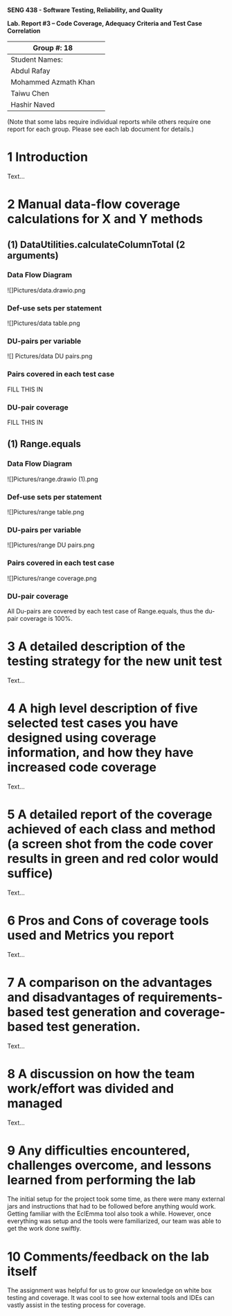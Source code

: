 **SENG 438 - Software Testing, Reliability, and Quality**

**Lab. Report #3 – Code Coverage, Adequacy Criteria and Test Case Correlation**

| Group \#: 18     |     |
| -------------- | --- |
| Student Names: |     |
|        Abdul Rafay        |     |
|     Mohammed Azmath Khan|
|Taiwu Chen           |     |
|       Hashir Naved         |     |

(Note that some labs require individual reports while others require one report
for each group. Please see each lab document for details.)

# 1 Introduction

Text…

# 2 Manual data-flow coverage calculations for X and Y methods

## (1) DataUtilities.calculateColumnTotal (2 arguments)

### Data Flow Diagram
![]Pictures/data.drawio.png

### Def-use sets per statement
![]Pictures/data table.png

### DU-pairs per variable
![] Pictures/data DU pairs.png

### Pairs covered in each test case
FILL THIS IN

### DU-pair coverage
FILL THIS IN

## (1) Range.equals 

### Data Flow Diagram
![]Pictures/range.drawio (1).png

### Def-use sets per statement
![]Pictures/range table.png

### DU-pairs per variable
![]Pictures/range DU pairs.png

### Pairs covered in each test case
![]Pictures/range coverage.png

### DU-pair coverage
All Du-pairs are covered by each test case of Range.equals, thus the du-pair coverage is 100%.



# 3 A detailed description of the testing strategy for the new unit test

Text…

# 4 A high level description of five selected test cases you have designed using coverage information, and how they have increased code coverage

Text…

# 5 A detailed report of the coverage achieved of each class and method (a screen shot from the code cover results in green and red color would suffice)

Text…

# 6 Pros and Cons of coverage tools used and Metrics you report

Text…

# 7 A comparison on the advantages and disadvantages of requirements-based test generation and coverage-based test generation.

Text…

# 8 A discussion on how the team work/effort was divided and managed

Text…

# 9 Any difficulties encountered, challenges overcome, and lessons learned from performing the lab

The initial setup for the project took some time, as there were many external jars and instructions that had to be followed before anything would work. Getting familiar with the EclEmma tool also took a while. However, once everything was setup and the tools were familiarized, our team was able to get the work done swiftly.

# 10 Comments/feedback on the lab itself

The assignment was helpful for us to grow our knowledge on white box testing and coverage. It was cool to see how external tools and IDEs can vastly assist in the testing process for coverage.
